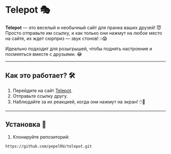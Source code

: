 # Telepot 🎭

**Telepot** — это веселый и необычный сайт для пранка ваших друзей! 😈  
Просто отправьте им ссылку, и как только они нажмут на любое место на сайте, их ждет сюрприз — звук стонов! 🎶😱  

Идеально подходит для розыгрышей, чтобы поднять настроение и посмеяться вместе с друзьями. 😂  

---

## Как это работает? 🛠️

1. Перейдите на сайт [Telepot](https://pepelru.github.io/telepot/).  
2. Отправьте ссылку другу.  
3. Наблюдайте за их реакцией, когда они нажмут на экран! 🖱️🎉  

---

## Установка 🚀

1. Клонируйте репозиторий:  
```bash
https://github.com/pepelRU/telepot.git
```